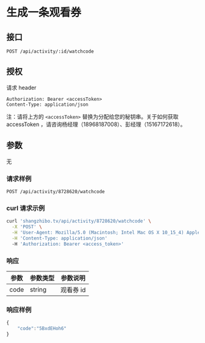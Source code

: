 # 生成一条观看券

## 接口

```http
POST /api/activity/:id/watchcode
```

## 授权

请求 header

```http
Authorization: Bearer <accessToken>
Content-Type: application/json
```

注：请将上方的 `<accessToken>` 替换为分配给您的秘钥串。关于如何获取 accessToken ，请咨询杨经理（18968187008）、彭经理（15167172618）。

## 参数

无

### 请求样例

```http
POST /api/activity/8728620/watchcode
```

### curl 请求示例

```bash
curl 'shangzhibo.tv/api/activity/8728620/watchcode' \
  -X 'POST' \
  -H 'User-Agent: Mozilla/5.0 (Macintosh; Intel Mac OS X 10_15_4) AppleWebKit/537.36 (KHTML, like Gecko) Chrome/83.0.4103.61 Safari/537.36' \
  -H 'Content-Type: application/json'
  -H 'Authorization: Bearer <access_token>'
```

### 响应

| 参数 | 参数类型 | 参数说明  |
| ---- | -------- | --------- |
| code | string   | 观看券 id |

### 响应样例

```javascript
{
	"code":"5BxdEHoh6"
}
```
